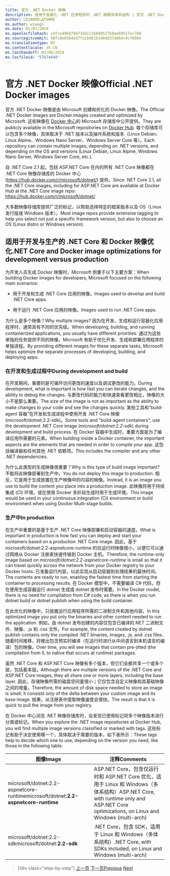 ```yaml
---
title: 官方 .NET Docker 映像
description: 适用于容器化 .NET 应用程序的 .NET 微服务体系结构 | 官方 .NET Docker 映像
author: CESARDELATORRE
ms.author: wiwagn
ms.date: 01/07/2019
ms.openlocfilehash: c4fce49b079473ddcc2b840527b8aeb951fec780
ms.sourcegitcommit: 58fc0e6564a37fa1b9b1b140a637e864c4cf696e
ms.translationtype: HT
ms.contentlocale: zh-CN
ms.lasthandoff: 03/08/2019
ms.locfileid: "57674648"
---
```

# <a name="official-net-docker-images"></a><span data-ttu-id="9755e-103">官方 .NET Docker 映像</span><span class="sxs-lookup"><span data-stu-id="9755e-103">Official .NET Docker images</span></span>

<span data-ttu-id="9755e-104">官方 .NET Docker 映像是由 Microsoft 创建和优化的 Docker 映像。</span><span class="sxs-lookup"><span data-stu-id="9755e-104">The Official .NET Docker images are Docker images created and optimized by Microsoft.</span></span> <span data-ttu-id="9755e-105">这些映像在 [Docker 中心](https://hub.docker.com/u/microsoft/)的 Microsoft 存储库中公开提供。</span><span class="sxs-lookup"><span data-stu-id="9755e-105">They are publicly available in the Microsoft repositories on [Docker Hub](https://hub.docker.com/u/microsoft/).</span></span> <span data-ttu-id="9755e-106">每个存储库可以包含多个映像，具体取决于 .NET 版本以及操作系统和版本（Linux Debian、Linux Alpine、Windows Nano Server、Windows Server Core 等）。</span><span class="sxs-lookup"><span data-stu-id="9755e-106">Each repository can contain multiple images, depending on .NET versions, and depending on the OS and versions (Linux Debian, Linux Alpine, Windows Nano Server, Windows Server Core, etc.).</span></span>

<span data-ttu-id="9755e-107">自 .NET Core 2.1 起，包括 ASP.NET Core 在内的所有 .NET Core 映像都在 .NET Core 映像存储库的 Docker 中心 (https://hub.docker.com/r/microsoft/dotnet/) 提供。</span><span class="sxs-lookup"><span data-stu-id="9755e-107">Since .NET Core 2.1, all the .NET Core images, including for ASP.NET Core are available at Docker Hub at the .NET Core image repo: https://hub.docker.com/r/microsoft/dotnet/</span></span>

<span data-ttu-id="9755e-108">大多数映像存储库提供广泛的标记，以帮助选择特定的框架版本以及 OS（Linux 发行版或 Windows 版本）。</span><span class="sxs-lookup"><span data-stu-id="9755e-108">Most image repos provide extensive tagging to help you select not just a specific framework version, but also to choose an OS (Linux distro or Windows version).</span></span>

## <a name="net-core-and-docker-image-optimizations-for-development-versus-production"></a><span data-ttu-id="9755e-109">适用于开发与生产的 .NET Core 和 Docker 映像优化</span><span class="sxs-lookup"><span data-stu-id="9755e-109">.NET Core and Docker image optimizations for development versus production</span></span>

<span data-ttu-id="9755e-110">为开发人员生成 Docker 映像时，Microsoft 侧重于以下主要方案：</span><span class="sxs-lookup"><span data-stu-id="9755e-110">When building Docker images for developers, Microsoft focused on the following main scenarios:</span></span>

- <span data-ttu-id="9755e-111">用于开发和生成 .NET Core 应用的映像。</span><span class="sxs-lookup"><span data-stu-id="9755e-111">Images used to *develop* and build .NET Core apps.</span></span>

- <span data-ttu-id="9755e-112">用于运行 .NET Core 应用的映像。</span><span class="sxs-lookup"><span data-stu-id="9755e-112">Images used to *run* .NET Core apps.</span></span>

<span data-ttu-id="9755e-113">为什么是多个映像？</span><span class="sxs-lookup"><span data-stu-id="9755e-113">Why multiple images?</span></span> <span data-ttu-id="9755e-114">因为在开发、生成和运行容器化应用程序时，通常具有不同的优先级。</span><span class="sxs-lookup"><span data-stu-id="9755e-114">When developing, building, and running containerized applications, you usually have different priorities.</span></span> <span data-ttu-id="9755e-115">通过为这些单独的任务提供不同的映像，Microsoft 有助于优化开发、生成和部署应用程序的单独进程。</span><span class="sxs-lookup"><span data-stu-id="9755e-115">By providing different images for these separate tasks, Microsoft helps optimize the separate processes of developing, building, and deploying apps.</span></span>

### <a name="during-development-and-build"></a><span data-ttu-id="9755e-116">在开发和生成过程中</span><span class="sxs-lookup"><span data-stu-id="9755e-116">During development and build</span></span>

<span data-ttu-id="9755e-117">在开发期间，重要的是可循环访问更改的速度以及调试更改的能力。</span><span class="sxs-lookup"><span data-stu-id="9755e-117">During development, what is important is how fast you can iterate changes, and the ability to debug the changes.</span></span> <span data-ttu-id="9755e-118">与更改代码的能力和快速查看更改相比，映像的大小不是那么重要。</span><span class="sxs-lookup"><span data-stu-id="9755e-118">The size of the image is not as important as the ability to make changes to your code and see the changes quickly.</span></span> <span data-ttu-id="9755e-119">某些工具和“build-agent 容器”在开发和生成进程中使用开发 .NET Core 映像 (microsoft/dotnet:2.2-sdk)。</span><span class="sxs-lookup"><span data-stu-id="9755e-119">Some tools and "build-agent containers", use the development .NET Core image (*microsoft/dotnet:2.2-sdk*) during development and build process.</span></span> <span data-ttu-id="9755e-120">在 Docker 容器中生成时，重要方面是为了编译应用所需要的元素。</span><span class="sxs-lookup"><span data-stu-id="9755e-120">When building inside a Docker container, the important aspects are the elements that are needed in order to compile your app.</span></span> <span data-ttu-id="9755e-121">这包括编译器和任何其他 .NET 依赖项。</span><span class="sxs-lookup"><span data-stu-id="9755e-121">This includes the compiler and any other .NET dependencies.</span></span>

<span data-ttu-id="9755e-122">为什么此类型的生成映像很重要？</span><span class="sxs-lookup"><span data-stu-id="9755e-122">Why is this type of build image important?</span></span> <span data-ttu-id="9755e-123">不能将此映像部署到生产中。</span><span class="sxs-lookup"><span data-stu-id="9755e-123">You do not deploy this image to production.</span></span> <span data-ttu-id="9755e-124">相反，它是用于生成放置在生产映像中的内容的映像。</span><span class="sxs-lookup"><span data-stu-id="9755e-124">Instead, it is an image you use to build the content you place into a production image.</span></span> <span data-ttu-id="9755e-125">此映像将用于持续集成 (CI) 环境，或在使用 Docker 多阶段生成时用于生成环境。</span><span class="sxs-lookup"><span data-stu-id="9755e-125">This image would be used in your continuous integration (CI) environment or build environment when using Docker Multi-stage builds.</span></span>

### <a name="in-production"></a><span data-ttu-id="9755e-126">生产中</span><span class="sxs-lookup"><span data-stu-id="9755e-126">In production</span></span>

<span data-ttu-id="9755e-127">在生产中重要的是基于生产 .NET Core 映像部署和启动容器的速度。</span><span class="sxs-lookup"><span data-stu-id="9755e-127">What is important in production is how fast you can deploy and start your containers based on a production .NET Core image.</span></span> <span data-ttu-id="9755e-128">因此，基于 microsoft/dotnet:2.2-aspnetcore-runtime 的仅运行时映像很小，以便它可以通过网络从 Docker 注册表快速传输到 Docker 主机。</span><span class="sxs-lookup"><span data-stu-id="9755e-128">Therefore, the runtime-only image based on *microsoft/dotnet:2.2-aspnetcore-runtime* is small so that it can travel quickly across the network from your Docker registry to your Docker hosts.</span></span> <span data-ttu-id="9755e-129">已准备运行内容，以此实现从启动容器到处理结果的最快时间。</span><span class="sxs-lookup"><span data-stu-id="9755e-129">The contents are ready to run, enabling the fastest time from starting the container to processing results.</span></span> <span data-ttu-id="9755e-130">在 Docker 模型中，不需要编译 C\# 代码，但在使用生成容器运行 dotnet 生成或 dotnet 发布时需要。</span><span class="sxs-lookup"><span data-stu-id="9755e-130">In the Docker model, there is no need for compilation from C\# code, as there is when you run dotnet build or dotnet publish when using the build container.</span></span>

<span data-ttu-id="9755e-131">在此优化的映像中，只放置运行应用程序所需的二进制文件和其他内容。</span><span class="sxs-lookup"><span data-stu-id="9755e-131">In this optimized image you put only the binaries and other content needed to run the application.</span></span> <span data-ttu-id="9755e-132">例如，由 dotnet 发布创建的内容仅包含已编译的.NET 二进制文件、映像、.js 和 .css 文件。</span><span class="sxs-lookup"><span data-stu-id="9755e-132">For example, the content created by dotnet publish contains only the compiled .NET binaries, images, .js, and .css files.</span></span> <span data-ttu-id="9755e-133">随着时间推移，将推出包含预实时编译（在运行时进行从中间语言到本机语言的编译）包的映像。</span><span class="sxs-lookup"><span data-stu-id="9755e-133">Over time, you will see images that contain pre-jitted (the compilation from IL to native that occurs at runtime) packages.</span></span>

<span data-ttu-id="9755e-134">虽然 .NET Core 和 ASP.NET Core 映像有多个版本，但它们全都共享一个或多个层，包括基本层。</span><span class="sxs-lookup"><span data-stu-id="9755e-134">Although there are multiple versions of the .NET Core and ASP.NET Core images, they all share one or more layers, including the base layer.</span></span> <span data-ttu-id="9755e-135">因此，存储映像所需的磁盘空间量很小；它仅包含自定义映像和其基础映像之间的增量。</span><span class="sxs-lookup"><span data-stu-id="9755e-135">Therefore, the amount of disk space needed to store an image is small; it consists only of the delta between your custom image and its base image.</span></span> <span data-ttu-id="9755e-136">结果，从注册表中提取映像速度会很快。</span><span class="sxs-lookup"><span data-stu-id="9755e-136">The result is that it is quick to pull the image from your registry.</span></span>

<span data-ttu-id="9755e-137">在 Docker 中心浏览 .NET 映像存储库时，会发现已使用标记将多个映像版本进行分类或标记。</span><span class="sxs-lookup"><span data-stu-id="9755e-137">When you explore the .NET image repositories at Docker Hub, you will find multiple image versions classified or marked with tags.</span></span> <span data-ttu-id="9755e-138">这些标记有助于决定使用哪一个，具体取决于需要的版本，如下表所示：</span><span class="sxs-lookup"><span data-stu-id="9755e-138">These tags help to decide which one to use, depending on the version you need, like those in the following table:</span></span>

| <span data-ttu-id="9755e-139">图像</span><span class="sxs-lookup"><span data-stu-id="9755e-139">Image</span></span>                                       | <span data-ttu-id="9755e-140">注释</span><span class="sxs-lookup"><span data-stu-id="9755e-140">Comments</span></span>                                                                                          |
| ------------------------------------------- | ------------------------------------------------------------------------------------------------- |
| <span data-ttu-id="9755e-141">microsoft/dotnet:2.2-aspnetcore-runtime</span><span class="sxs-lookup"><span data-stu-id="9755e-141">microsoft/dotnet:**2.2-aspnetcore-runtime**</span></span> | <span data-ttu-id="9755e-142">ASP.NET Core，包含仅运行时和 ASP.NET Core 优化，适用于 Linux 和 Windows（多体系结构）</span><span class="sxs-lookup"><span data-stu-id="9755e-142">ASP.NET Core, with runtime only and ASP.NET Core optimizations, on Linux and Windows (multi-arch)</span></span> |
| <span data-ttu-id="9755e-143">microsoft/dotnet:2.2-sdk</span><span class="sxs-lookup"><span data-stu-id="9755e-143">microsoft/dotnet:**2.2-sdk**</span></span>                | <span data-ttu-id="9755e-144">.NET Core，包含 SDK，适用于 Linux 和 Windows（多体系结构）</span><span class="sxs-lookup"><span data-stu-id="9755e-144">.NET Core, with SDKs included, on Linux and Windows (multi-arch)</span></span>                                  |

> [!div class="step-by-step"]
> <span data-ttu-id="9755e-145">[上一页](net-container-os-targets.md)
> [下一页](../architect-microservice-container-applications/index.md)</span><span class="sxs-lookup"><span data-stu-id="9755e-145">[Previous](net-container-os-targets.md)
[Next](../architect-microservice-container-applications/index.md)</span></span>
